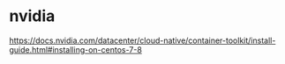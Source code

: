 # nvidia

https://docs.nvidia.com/datacenter/cloud-native/container-toolkit/install-guide.html#installing-on-centos-7-8
